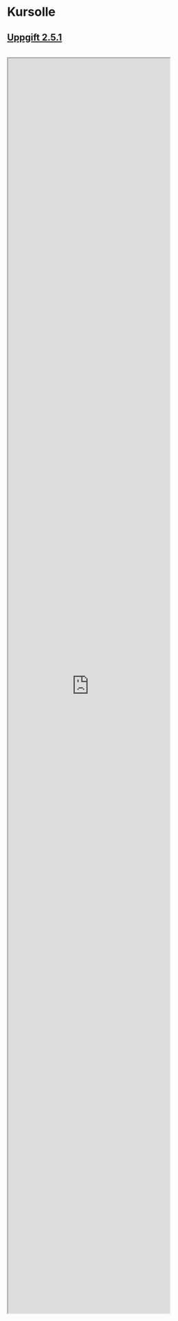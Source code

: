 
# Kursolle


<h2>
    <a href="https://kursolle.se/prrprr01/moment02.php#:~:text=att%20man%20anv%C3%A4nder....-,2.5.1%20uppgift,-I%20denna%20uppgift">
    Uppgift 2.5.1
    </a>
</h2>
<br>


<iframe height="75%" width="75%" src="https://kursolle.se/prrprr01/moment02.php#:~:text=att%20man%20anv%C3%A4nder....-,2.5.1%20uppgift,-I%20denna%20uppgift">
</iframe>